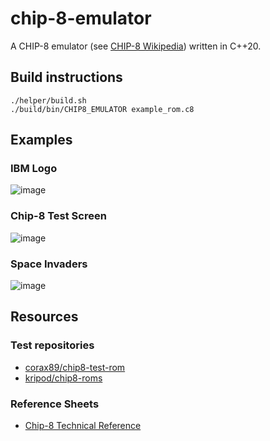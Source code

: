 # chip-8-emulator
A CHIP-8 emulator (see [CHIP-8 Wikipedia](https://en.wikipedia.org/wiki/CHIP-8)) written in C++20.

## Build instructions
```shell
./helper/build.sh
./build/bin/CHIP8_EMULATOR example_rom.c8
```

## Examples
### IBM Logo
![image](https://user-images.githubusercontent.com/12767433/224769562-d3a3f1a9-606e-46e7-9525-53226dbeecbd.png)

### Chip-8 Test Screen
![image](https://user-images.githubusercontent.com/12767433/224769390-d6e1295b-e515-49f3-99d7-73dc7df51e59.png)

### Space Invaders
![image](https://user-images.githubusercontent.com/12767433/224769841-53633c9b-bd88-45dc-87df-b87b309ade61.png)

## Resources
### Test repositories
- [corax89/chip8-test-rom](https://github.com/corax89/chip8-test-rom)
- [kripod/chip8-roms](https://github.com/kripod/chip8-roms)

### Reference Sheets
- [Chip-8 Technical Reference](http://devernay.free.fr/hacks/chip8/C8TECH10.HTM)
